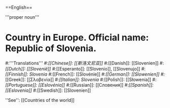 ==English==

'''proper noun'''

# Country in Europe. Official name: Republic of Slovenia.
#:'''Translations'''
#:*[[Chinese]]: [[斯洛文尼亚]]
#:*[[Danish]]: [[Slovenien]]
#:*[[Dutch]]: [[Slovenië]]
#:*[[Esperanto]]: [[Slovenio]], [[Slovenujo]]
#:*[[Finnish]]: Slovenia
#:*[[French]]: [[Slovénie]]
#:*[[German]]: [[Slowenien]]
#:*[[Greek]]: [[Σλοβενία]]
#:*[[Italian]]: Slovenia
#:*[[Polish]]: [[Słowenia]]
#:*[[Portuguese]]: [[Eslovénia]]
#:*[[Russian]]: [[Словения]]
#:*[[Spanish]]: [[Eslovenia]]
#:*[[Swedish]]: [[Slovenien]]

''See'': [[Countries of the world]]